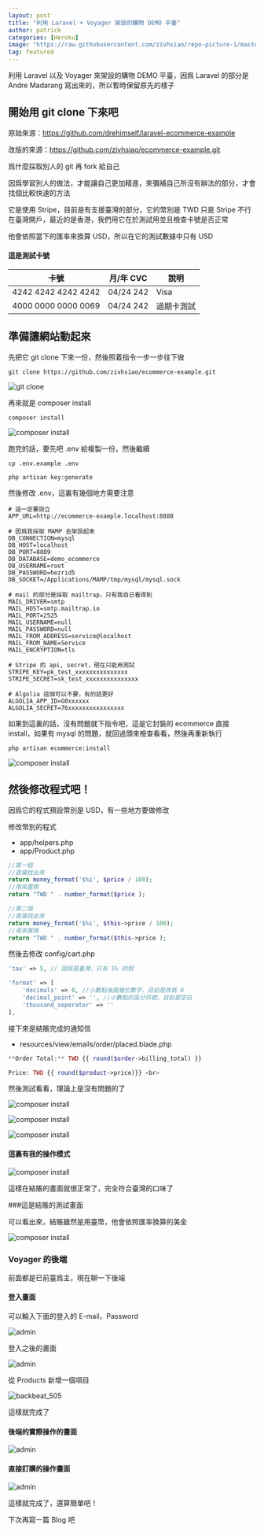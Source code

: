 ```yaml
---
layout: post
title: "利用 Laravel + Voyager 架設的購物 DEMO 平臺"
author: patrick
categories: [Heroku]
image: "https://raw.githubusercontent.com/zivhsiao/repo-picture-1/master/images/laravel_ecommerce/voyager_1.png"  
tag: featured
---
```


利用 Laravel 以及 Voyager 來架設的購物 DEMO 平臺，因爲 Laravel 的部分是 Andre Madarang 寫出來的，所以暫時保留原先的樣子

## 開始用 git clone 下來吧

原始來源：https://github.com/drehimself/laravel-ecommerce-example

改版的來源：https://github.com/zivhsiao/ecommerce-example.git

爲什麼採取別人的 git 再 fork 給自己

因爲學習別人的做法，才能讓自己更加精進，來彌補自己所沒有辦法的部分，才會找個比較快速的方法

它是使用 Stripe，目前是有支援臺灣的部分，它的幣別是 TWD
只是 Stripe 不行在臺灣開戶，最近的是香港，我們用它在於測試用並且檢查卡號是否正常

他會依照當下的匯率來換算 USD，所以在它的測試數據中只有 USD

#### 這是測試卡號
| 卡號 | 月/年 CVC | 說明 |
| --- | --- | --- |
| 4242 4242 4242 4242 | 04/24 242 | Visa |
| 4000 0000 0000 0069 | 04/24 242 | 過期卡測試 |


## 準備讓網站動起來

先把它 git clone 下來一份，然後照着指令一步一步往下做

```
git clone https://github.com/zivhsiao/ecommerce-example.git
```

![git clone](https://raw.githubusercontent.com/zivhsiao/repo-picture-1/master/images/laravel_ecommerce/git_clone.png)

再來就是 composer install

```
composer install
```

![composer install](https://raw.githubusercontent.com/zivhsiao/repo-picture-1/master/images/laravel_ecommerce/composer_install.png)


跑完的話，要先吧 .env 給複製一份，然後繼續


```
cp .env.example .env

php artisan key:generate
```


然後修改 .env，這裏有幾個地方需要注意

```
# 這一定要設立
APP_URL=http://ecommerce-example.localhost:8888

# 因爲我採取 MAMP 去架設起來
DB_CONNECTION=mysql
DB_HOST=localhost
DB_PORT=8889
DB_DATABASE=demo_ecommerce
DB_USERNAME=root
DB_PASSWORD=hezrid5
DB_SOCKET=/Applications/MAMP/tmp/mysql/mysql.sock

# mail 的部分是採取 mailtrap，只有我自己看得到
MAIL_DRIVER=smtp
MAIL_HOST=smtp.mailtrap.io
MAIL_PORT=2525
MAIL_USERNAME=null
MAIL_PASSWORD=null
MAIL_FROM_ADDRESS=service@localhost
MAIL_FROM_NAME=Service
MAIL_ENCRYPTION=tls

# Stripe 的 api, secret，現在只能用測試
STRIPE_KEY=pk_test_xxxxxxxxxxxxxxx
STRIPE_SECRET=sk_test_xxxxxxxxxxxxxxx

# Algolia 這個可以不要，有的話更好
ALGOLIA_APP_ID=G0xxxxxx
ALGOLIA_SECRET=76xxxxxxxxxxxxxxxx
```

如果到這裏的話，沒有問題就下指令吧，這是它封裝的 ecommerce 直接 install，如果有 mysql 的問題，就回過頭來檢查看看，然後再重新執行

```
php artisan ecommerce:install
```

![composer install](https://raw.githubusercontent.com/zivhsiao/repo-picture-1/master/images/laravel_ecommerce/php_artisan_ecommerce_install.png)

## 然後修改程式吧！

因爲它的程式預設幣別是 USD，有一些地方要做修改

修改幣別的程式
- app/helpers.php
- app/Product.php

```php
//第一個
//直接找出來
return money_format('$%i', $price / 100);
//用來置換
return "TWD " . number_format($price );

//第二個
//直接找出來
return money_format('$%i', $this->price / 100);
//用來置換
return "TWD " . number_format($this->price );
```

然後去修改 config/cart.php
```php
'tax' => 5, // 因爲是臺灣，只有 5% 的稅

'format' => [
    'decimals' => 0, //小數點後面幾位數字，目前是改爲 0
    'decimal_point' => '', //小數點的區分符號，目前是空白 
    'thousand_seperator' => ''
],
```

接下來是結賬完成的通知信
- resources/view/emails/order/placed.blade.php

```php
**Order Total:** TWD {{ round($order->billing_total) }}

Price: TWD {{ round($product->price)}} <br>
```

然後測試看看，理論上是沒有問題的了

![composer install](https://raw.githubusercontent.com/zivhsiao/repo-picture-1/master/images/laravel_ecommerce/web_index_01.png)

![composer install](https://raw.githubusercontent.com/zivhsiao/repo-picture-1/master/images/laravel_ecommerce/web_index_022.png)

![composer install](https://raw.githubusercontent.com/zivhsiao/repo-picture-1/master/images/laravel_ecommerce/web_index_03.png)

#### 這裏有我的操作模式

![composer install](https://raw.githubusercontent.com/zivhsiao/repo-picture-1/master/images/laravel_ecommerce/Laravel_Ecommerce_Backbeat_Go_810.gif)

這樣在結賬的畫面就很正常了，完全符合臺灣的口味了

###這是結賬的測試畫面

可以看出來，結賬雖然是用臺幣，他會依照匯率換算的美金

![composer install](https://raw.githubusercontent.com/zivhsiao/repo-picture-1/master/images/laravel_ecommerce/strip_dashboard.png)

### Voyager 的後端

前面都是已前臺爲主，現在聊一下後端

#### 登入畫面

可以輸入下面的登入的 E-mail，Password

![admin](https://raw.githubusercontent.com/zivhsiao/repo-picture-1/master/images/laravel_ecommerce/web_admin.png)

登入之後的畫面

![admin](https://raw.githubusercontent.com/zivhsiao/repo-picture-1/master/images/laravel_ecommerce/voyager_login.png)

從 Products 新增一個項目

![backbeat_505](https://raw.githubusercontent.com/zivhsiao/repo-picture-1/master/images/laravel_ecommerce/products_backbeat_505.png)

這樣就完成了

#### 後端的實際操作的畫面

![admin](https://raw.githubusercontent.com/zivhsiao/repo-picture-1/master/images/laravel_ecommerce/Admin-Voyager.gif)

#### 直接訂購的操作畫面

![admin](https://raw.githubusercontent.com/zivhsiao/repo-picture-1/master/images/laravel_ecommerce/Laravel-Ecommerce-Example.gif)

這樣就完成了，還算簡單吧！

下次再寫一篇 Blog 吧